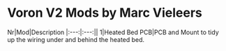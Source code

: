 # Voron V2 Mods by Marc Vieleers

Nr|Mod|Description
|:---:|:---:||
1|Heated Bed PCB|PCB and Mount to tidy up the wiring under and behind the heated bed.
